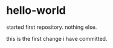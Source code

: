 # hello-world
started first repository. nothing else.
  
  
  this is the first change i have committed.
